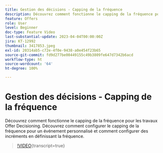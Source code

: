 ```yaml
---
title: Gestion des décisions - Capping de la fréquence
description: Découvrez comment fonctionne le capping de la fréquence pour les travaux Offer Decisioning. Découvrez comment configurer le capping de la fréquence pour un événement personnalisé et comment configurer des incréments en définissant la fréquence.
feature: Offers
role: User
level: Beginner
doc-type: Feature Video
last-substantial-update: 2023-04-04T00:00:00Z
jira: KT-12992
thumbnail: 3417853.jpeg
exl-id: 20314ab5-c72e-4f0e-9438-a0e454f23b65
source-git-commit: fd9d277be00449155c49b3809fe647d7342b6acd
workflow-type: ht
source-wordcount: '64'
ht-degree: 100%

---
```


# Gestion des décisions - Capping de la fréquence

Découvrez comment fonctionne le capping de la fréquence pour les travaux Offer Decisioning. Découvrez comment configurer le capping de la fréquence pour un événement personnalisé et comment configurer des incréments en définissant la fréquence.

>[!VIDEO](https://video.tv.adobe.com/v/3417853/?quality=12&learn=on){transcript=true}
